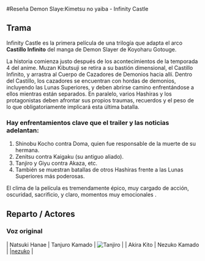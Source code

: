 #Reseña Demon Slaye:Kimetsu no yaiba - Infinity Castle
## Trama
Infinity Castle es la primera película de una trilogía que adapta el arco **Castillo Infinito** del manga de Demon Slayer de Koyoharu Gotouge.

La historia comienza justo después de los acontecimientos de la temporada 4 del anime. Muzan Kibutsuji se retira a su bastión dimensional, el Castillo Infinito, y arrastra al Cuerpo de Cazadores de Demonios hacia allí.
Dentro del Castillo, los cazadores se encuentran con hordas de demonios, incluyendo las Lunas Superiores, y deben abrirse camino enfrentándose a ellos mientras están separados. En paralelo, varios Hashiras <!--los pilares--> y los protagonistas deben afrontar sus propios traumas, recuerdos y el peso de lo que obligatoriamente implicará esta última batalla.
### Hay enfrentamientos clave que el trailer y las noticias adelantan:
1. Shinobu Kocho contra Doma, quien fue responsable de la muerte de su hermana.
2. Zenitsu contra Kaigaku (su antiguo aliado).
3. Tanjiro y Giyu contra Akaza, etc.
4. También se muestran batallas de otros Hashiras frente a las Lunas Superiores más poderosas.

El clima de la película es tremendamente épico, muy cargado de acción, oscuridad, sacrificio, y claro, momentos muy emocionales <!--sobre todo cuando los personajes se enfrentan a su pasado o a pérdidas-->.
## Reparto / Actores
### Voz original
| Natsuki Hanae | Tanjuro Kamado | ![Tanjiro](https://pngdownload.io/wp-content/uploads/2023/12/Tanjiro-Kamado-Protagonist-from-Demon-Slayer-PNG-Transparent-Determined-and-Compassionate-Skilled-Demon-Slayer-jpg.webp) |
| Akira Kito | Nezuko Kamado | |[nezuko](https://static.wikia.nocookie.net/kimetsu-no-yaiba/images/2/2f/Nezuko_anime_design.png/revision/latest?cb=20190813032549&path-prefix=es) |